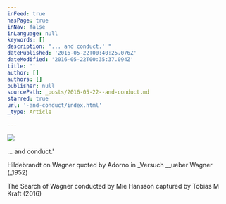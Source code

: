 ```yaml
---
inFeed: true
hasPage: true
inNav: false
inLanguage: null
keywords: []
description: "... and conduct.' "
datePublished: '2016-05-22T00:40:25.076Z'
dateModified: '2016-05-22T00:35:37.094Z'
title: ''
author: []
authors: []
publisher: null
sourcePath: _posts/2016-05-22--and-conduct.md
starred: true
url: '-and-conduct/index.html'
_type: Article

---
```

![](https://the-grid-user-content.s3-us-west-2.amazonaws.com/53fba3d8-f2b9-46f5-9373-d72b137c3e7d.jpg)

... and conduct.' 

Hildebrandt on Wagner quoted by Adorno in _Versuch __ueber Wagner (_1952)

The Search of Wagner conducted by Mie Hansson captured by Tobias M Kraft (2016)
